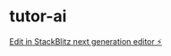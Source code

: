 # tutor-ai

[Edit in StackBlitz next generation editor ⚡️](https://stackblitz.com/~/github.com/gishan/tutor-ai)